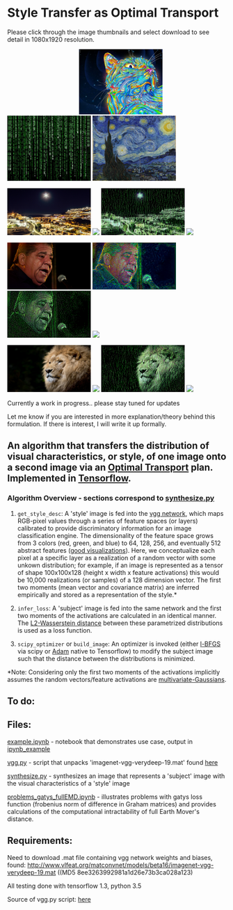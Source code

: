 # Style Transfer as Optimal Transport 

Please click through the image thumbnails and select download to see detail in 1080x1920 resolution. 

<p float="right">

&nbsp;&nbsp;&nbsp;&nbsp;&nbsp;&nbsp;&nbsp;&nbsp;&nbsp;&nbsp;&nbsp;&nbsp;&nbsp;&nbsp;&nbsp;&nbsp;&nbsp;&nbsp;&nbsp;&nbsp;&nbsp;&nbsp;&nbsp;&nbsp;&nbsp;&nbsp;&nbsp;&nbsp;&nbsp;&nbsp;&nbsp;&nbsp;&nbsp;&nbsp;&nbsp;&nbsp;&nbsp;&nbsp;&nbsp;&nbsp;&nbsp;
<img src="styles/crazycat.jpg" width="192" height="150"/>
<img src="styles/matrix.jpg" width="192" height="150"/>
<img src="styles/starrynight.jpg" width="192" height="150"/>
</p>

<p float="left">

<img src="subjects/city.png" width="192">
<img src="output/cat_city.png" width="192"/>
<img src="output/matrix_city.png" width="192"/>
<img src="output/vangogh_city.png" width="192"/>
</p>

<p float="left">

<img src="subjects/joey.png" width="192">
<img src="output/cat_joey.png" width="192"/>
<img src="output/matrix_joey.png" width="192"/>
<img src="output/vangogh_joey.png" width="192"/>
</p>

<p float="left">

<img src="subjects/lion.png" width="192">
<img src="output/cat_lion.png" width="192"/>
<img src="output/matrix_lion.png" width="192"/>
<img src="output/vangogh_lion.png" width="192"/>

</p>



Currently a work in progress.. please stay tuned for updates

Let me know if you are interested in more explanation/theory behind this formulation. If there is interest, I will write it up formally. 

## An algorithm that transfers the distribution of visual characteristics, or style, of one image onto a second image via an [Optimal Transport](https://en.wikipedia.org/wiki/Transportation_theory_(mathematics)) plan. Implemented in [Tensorflow](https://github.com/tensorflow/tensorflow).

### Algorithm Overview - sections correspond to [synthesize.py](synthesize.py)
1. `get_style_desc`: A 'style' image is fed into the [vgg network](https://arxiv.org/pdf/1409.1556.pdf), which maps RGB-pixel values through a series of feature spaces (or layers) calibrated to provide discriminatory information for an image classification engine. The dimensionality of the feature space grows from 3 colors (red, green, and blue) to 64, 128, 256, and eventually 512 abstract features ([good visualizations](http://yosinski.com/deepvis)). Here, we conceptualize each pixel at a specific layer as a realization of a random vector with some unkown distribution; for example, if an image is represented as a tensor of shape 100x100x128 (height x width x feature activations) this would be 10,000 realizations (or samples) of a 128 dimension vector. The first two moments (mean vector and covariance matrix) are inferred empirically and stored as a representation of the style.* 

2. `infer_loss`: A 'subject' image is fed into the same network and the first two moments of the activations are calculated in an identical manner. The [L2-Wasserstein distance](https://en.wikipedia.org/wiki/Wasserstein_metric) between these parametrized distributions is used as a loss function. 

3. `scipy_optimizer` or `build_image`: An optimizer is invoked (either [l-BFGS](https://en.wikipedia.org/wiki/Broyden%E2%80%93Fletcher%E2%80%93Goldfarb%E2%80%93Shanno_algorithm) via scipy or [Adam](https://arxiv.org/abs/1412.6980) native to Tensorflow) to modify the subject image such that the distance between the distributions is minimized. 

*Note: Considering only the first two moments of the activations implicitly assumes the random vectors/feature activations are [multivariate-Gaussians](https://en.wikipedia.org/wiki/Multivariate_normal_distribution). 

## To do:

## Files:
[example.ipynb](example.ipynb) - notebook that demonstrates use case, output in [ipynb_example](/ipynb_example)

[vgg.py](vgg.py) - script that unpacks 'imagenet-vgg-verydeep-19.mat' found [here](https://github.com/anishathalye/neural-style) 

[synthesize.py](synthesize.py) - synthesizes an image that represents a 'subject' image with the visual characteristics of a 'style' image 

[problems_gatys_fullEMD.ipynb](problems_gatys_fullEMD.ipynb) - illustrates problems with gatys loss function (frobenius norm of difference in Graham matrices) and provides calculations of the computational intractability of full Earth Mover's distance. 

## Requirements: 

Need to download .mat file containing vgg network weights and biases, found: http://www.vlfeat.org/matconvnet/models/beta16/imagenet-vgg-verydeep-19.mat ((MD5 8ee3263992981a1d26e73b3ca028a123)


All testing done with tensorflow 1.3, python 3.5



Source of vgg.py script: [here](https://github.com/anishathalye/neural-style) 

